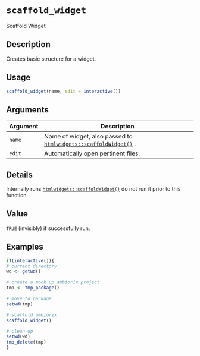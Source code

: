 # `scaffold_widget`

Scaffold Widget


## Description

Creates basic structure for a widget.


## Usage

```r
scaffold_widget(name, edit = interactive())
```


## Arguments

Argument      |Description
------------- |----------------
`name`     |     Name of widget, also passed to [`htmlwidgets::scaffoldWidget()`](#htmlwidgets::scaffoldwidget()) .
`edit`     |     Automatically open pertinent files.


## Details

Internally runs [`htmlwidgets::scaffoldWidget()`](#htmlwidgets::scaffoldwidget()) do not run it prior to this function.


## Value

`TRUE` (invisibly) if successfully run.


## Examples

```r
if(interactive()){
# current directory
wd <- getwd()

# create a mock up ambiorix project
tmp <- tmp_package()

# move to package
setwd(tmp)

# scaffold ambiorix
scaffold_widget()

# clean up
setwd(wd)
tmp_delete(tmp)
}
```


